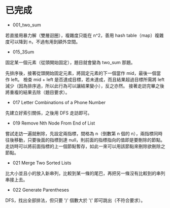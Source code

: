 # 已完成

- 001_two_sum

若直接用暴力解（雙層迴圈），複雜度只能在 n^2，善用 hash table（map）複雜度可以降到 n，不過有用到額外空間。

- 015_3Sum

固定某一個元素（從頭開始固定），題目就會變為 two_sum 那題。

先排序後，接著從頭開始固定元素，將固定元素的下一個當作 mid，最後一個當作 left。
檢查 mid + left 是否達成目標，若未達成，而且結果超過目標所需將 left 減少（因為排序過，所以此行為可以讓結果變小），反之亦然。
接著走訪完畢之後將重複的結果去除（題目要求）。

- 017 Letter Combinations of a Phone Number

先建立好索引關係，之後用 DFS 走訪即可。

- 019 Remove Nth Node From End of List

嘗試走訪一遍就刪除，先設定兩指標，間格為 n（倒數第 n 個的 n），兩指標同時往後移動，只要後面的指標到達 null，則前面的指標指向的值即是要刪除的節點。
走訪時可以將前面指標的上一個節點暫存，如此一來可以用該節點來刪除欲刪除之節點。

- 021	Merge Two Sorted Lists

比大小並且小的放入新串列，比較到某一條的尾巴，再把另一條沒有比較到的串列串接上去。

- 022 Generate Parentheses

DFS，找出全部排法，但只要 ')' 個數大於 '(' 即可跳出（不符合要求）。
